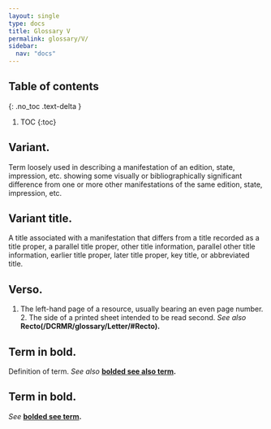 ```yaml
---
layout: single
type: docs
title: Glossary V
permalink: glossary/V/
sidebar:
  nav: "docs"
---
```


## Table of contents
{: .no_toc .text-delta }

1. TOC
{:toc}

## **Variant.**
Term loosely used in describing a manifestation of an edition, state, impression, etc. showing some visually or bibliographically significant difference from one or more other manifestations of the same edition, state, impression, etc.  

## **Variant title.**
A title associated with a manifestation that differs from a title recorded as a title proper, a parallel title proper, other title information, parallel other title information, earlier title proper, later title proper, key title, or abbreviated title.

## **Verso.**
1. The left-hand page of a resource, usually bearing an even page number. 2. The side of a printed sheet intended to be read second. *See also* **Recto(/DCRMR/glossary/Letter/#Recto).**

## **Term in bold.** 
Definition of term. *See also* **[bolded see also term](/DCRMR/glossary/Letter/#bolded-see-also-term).**

## **Term in bold.**
*See* **[bolded see term](/DCRMR/glossary/Letter/#bolded-see-also-term).**

